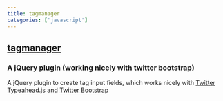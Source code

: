 ```yaml
---
title: tagmanager
categories: ['javascript']
---
```

## [tagmanager](https://github.com/max-favilli/tagmanager)

### A jQuery plugin (working nicely with twitter bootstrap)


A jQuery plugin to create tag input fields, which works nicely with [Twitter Typeahead.js](http://twitter.github.io/typeahead.js/) and [Twitter Bootstrap](http://twitter.github.com/bootstrap)

